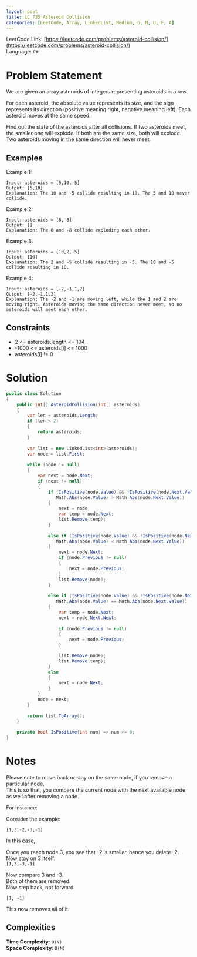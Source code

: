 ```yaml
---
layout: post
title: LC 735 Asteroid Collision
categories: [LeetCode, Array, LinkedList, Medium, G, M, U, F, A]
---
```


LeetCode Link: [https://leetcode.com/problems/asteroid-collision/](https://leetcode.com/problems/asteroid-collision/)  
Language: `C#`

# Problem Statement #

We are given an array asteroids of integers representing asteroids in a row.

For each asteroid, the absolute value represents its size, and the sign represents its direction (positive meaning right, negative meaning left). Each asteroid moves at the same speed.

Find out the state of the asteroids after all collisions. If two asteroids meet, the smaller one will explode. If both are the same size, both will explode. Two asteroids moving in the same direction will never meet.

## Examples

Example 1:

```
Input: asteroids = [5,10,-5]
Output: [5,10]
Explanation: The 10 and -5 collide resulting in 10. The 5 and 10 never collide.
```

Example 2:

```
Input: asteroids = [8,-8]
Output: []
Explanation: The 8 and -8 collide exploding each other.
```

Example 3:

```
Input: asteroids = [10,2,-5]
Output: [10]
Explanation: The 2 and -5 collide resulting in -5. The 10 and -5 collide resulting in 10.
```

Example 4:

```
Input: asteroids = [-2,-1,1,2]
Output: [-2,-1,1,2]
Explanation: The -2 and -1 are moving left, while the 1 and 2 are moving right. Asteroids moving the same direction never meet, so no asteroids will meet each other.
```

## Constraints  

* 2 <= asteroids.length <= 104
* -1000 <= asteroids[i] <= 1000
* asteroids[i] != 0

# Solution

``` csharp
public class Solution 
{
    public int[] AsteroidCollision(int[] asteroids) 
    {
        var len = asteroids.Length;
        if (len < 2)
        {
            return asteroids;
        }
        
        var list = new LinkedList<int>(asteroids);
        var node = list.First;
        
        while (node != null)
        {
            var next = node.Next;
            if (next != null)
            {
                if (IsPositive(node.Value) && !IsPositive(node.Next.Value) &&
                   Math.Abs(node.Value) > Math.Abs(node.Next.Value))
                {
                    next = node;
                    var temp = node.Next;
                    list.Remove(temp);
                }
                
                else if (IsPositive(node.Value) && !IsPositive(node.Next.Value) &&
                   Math.Abs(node.Value) < Math.Abs(node.Next.Value))
                {
                    next = node.Next;
                    if (node.Previous != null)
                    {
                        next = node.Previous;
                    }
                    list.Remove(node);
                }
                
                else if (IsPositive(node.Value) && !IsPositive(node.Next.Value) &&
                   Math.Abs(node.Value) == Math.Abs(node.Next.Value))
                {
                    var temp = node.Next;
                    next = node.Next.Next;
                    
                    if (node.Previous != null)
                    {
                        next = node.Previous;
                    }

                    list.Remove(node);
                    list.Remove(temp);
                }
                else 
                {
                    next = node.Next;
                }                
            }
            node = next;
        }
        
        return list.ToArray();
    }
    
    private bool IsPositive(int num) => num >= 0;
}
```

# Notes

Please note to move back or stay on the same node, if you remove a particular node.  
This is so that, you compare the current node with the next available node as well after removing a node.

For instance:

Consider the example:

`[1,3,-2,-3,-1]`  

In this case, 

Once you reach node 3, you see that -2 is smaller, hence you delete -2.  
Now stay on 3 itself.  
`[1,3,-3,-1]`  

Now compare 3 and -3.  
Both of them are removed.  
Now step back, not forward.

`[1, -1]`

This now removes all of it.

## Complexities

**Time Complexity**: `O(N)`  
**Space Complexity**: `O(N)`
